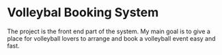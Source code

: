 # Volleybal Booking System

The project is the front end part of the system. My main goal is to give a place for volleyball lovers to arrange and book a volleyball event easy and fast.
